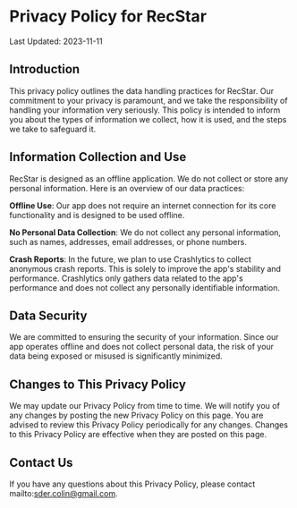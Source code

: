# Privacy Policy for RecStar

Last Updated: 2023-11-11

## Introduction

This privacy policy outlines the data handling practices for RecStar. Our commitment to your privacy is paramount, and
we take the responsibility of handling your information very seriously. This policy is intended to inform you about the
types of information we collect, how it is used, and the steps we take to safeguard it.

## Information Collection and Use

RecStar is designed as an offline application. We do not collect or store any personal information. Here is an overview
of our data practices:

**Offline Use**: Our app does not require an internet connection for its core functionality and is designed to be used
offline.

**No Personal Data Collection**: We do not collect any personal information, such as names, addresses, email addresses, or
phone numbers.

**Crash Reports**: In the future, we plan to use Crashlytics to collect anonymous crash reports. This is solely to improve
the app's stability and performance. Crashlytics only gathers data related to the app's performance and does not collect
any personally identifiable information.

## Data Security

We are committed to ensuring the security of your information. Since our app operates offline and does not collect
personal data, the risk of your data being exposed or misused is significantly minimized.

## Changes to This Privacy Policy

We may update our Privacy Policy from time to time. We will notify you of any changes by posting the new Privacy Policy
on this page. You are advised to review this Privacy Policy periodically for any changes. Changes to this Privacy Policy
are effective when they are posted on this page.

## Contact Us

If you have any questions about this Privacy Policy, please contact mailto:sder.colin@gmail.com.
